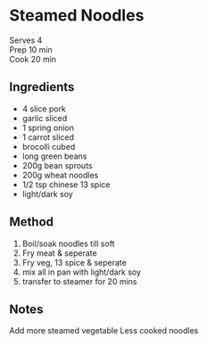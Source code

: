 # Steamed Noodles

Serves 4  
Prep 10 min  
Cook 20 min  

## Ingredients

* 4 slice pork
* garlic sliced
* 1 spring onion
* 1 carrot sliced
* brocolli cubed
* long green beans
* 200g bean sprouts
* 200g wheat noodles
* 1/2 tsp chinese 13 spice
* light/dark soy


## Method

1. Boil/soak noodles till soft
2. Fry meat & seperate
3. Fry veg, 13 spice & seperate
4. mix all in pan with light/dark soy
5. transfer to steamer for 20 mins


## Notes

Add more steamed vegetable
Less cooked noodles

